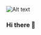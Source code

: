 <img
  src="https://github.com/ibrahimElsokkary/ibrahimElsokkary/blob/main/Images/backgound.gif?raw=true"
  alt="Alt text"
  title="Optional title"
  style="display: inline-block; margin: 0 auto; max-width: 100%">

### Hi there 👋

<!--
**ibrahimElsokkary/ibrahimElsokkary** is a ✨ _special_ ✨ repository because its `README.md` (this file) appears on your GitHub profile.

Here are some ideas to get you started:

- 🔭 I’m currently working on ...
- 🌱 I’m currently learning ...
- 👯 I’m looking to collaborate on ...
- 🤔 I’m looking for help with ...
- 💬 Ask me about ...
- 📫 How to reach me: ...
- 😄 Pronouns: ...
- ⚡ Fun fact: ...
-->
